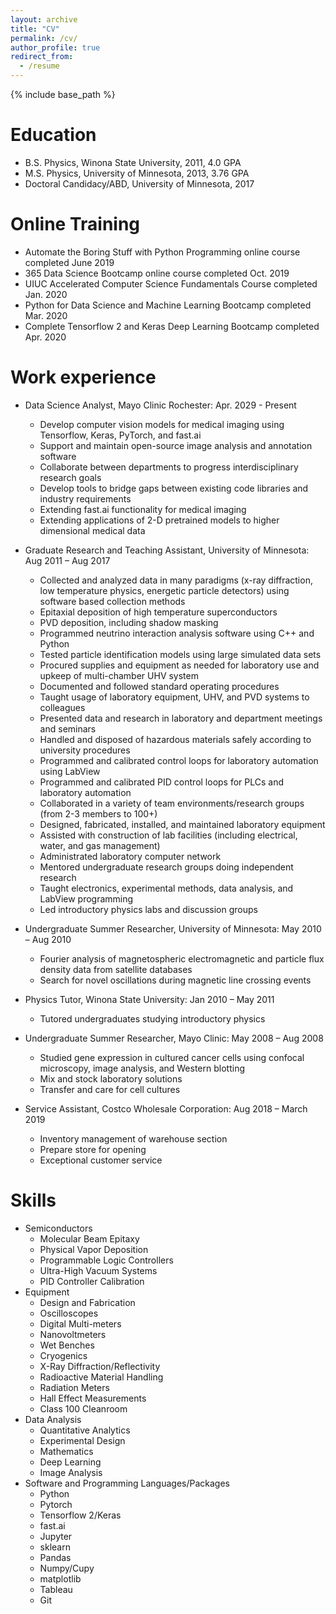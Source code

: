 ```yaml
---
layout: archive
title: "CV"
permalink: /cv/
author_profile: true
redirect_from:
  - /resume
---
```


{% include base_path %}

Education
======
* B.S. Physics, Winona State University, 2011, 4.0 GPA
* M.S. Physics, University of Minnesota, 2013, 3.76 GPA
* Doctoral Candidacy/ABD, University of Minnesota, 2017

Online Training
======
* Automate the Boring Stuff with Python Programming online course completed June 2019
* 365 Data Science Bootcamp online course completed Oct. 2019
* UIUC Accelerated Computer Science Fundamentals Course completed Jan. 2020
* Python for Data Science and Machine Learning Bootcamp completed Mar. 2020
* Complete Tensorflow 2 and Keras Deep Learning Bootcamp completed Apr. 2020

Work experience
======
* Data Science Analyst, Mayo Clinic Rochester: Apr. 2029 - Present
    * Develop computer vision models for medical imaging using Tensorflow, Keras, PyTorch, and fast.ai
    * Support and maintain open-source image analysis and annotation software
    * Collaborate between departments to progress interdisciplinary research goals
    * Develop tools to bridge gaps between existing code libraries and industry requirements
    * Extending fast.ai functionality for medical imaging
    * Extending applications of 2-D pretrained models to higher dimensional medical data

* Graduate Research and Teaching Assistant, University of Minnesota: Aug 2011 – Aug 2017
    * Collected and analyzed data in many paradigms (x-ray diffraction, low temperature physics, energetic particle detectors) using software based collection methods
    * Epitaxial deposition of high temperature superconductors
    * PVD deposition, including shadow masking
    * Programmed neutrino interaction analysis software using C++ and Python
    * Tested particle identification models using large simulated data sets
    * Procured supplies and equipment as needed for laboratory use and upkeep of multi-chamber UHV system
    * Documented and followed standard operating procedures
    * Taught usage of laboratory equipment, UHV, and PVD systems to colleagues
    * Presented data and research in laboratory and department meetings and seminars
    * Handled and disposed of hazardous materials safely according to university procedures
    * Programmed and calibrated control loops for laboratory automation using LabView
    * Programmed and calibrated PID control loops for PLCs and laboratory automation
    * Collaborated in a variety of team environments/research groups (from 2-3 members to 100+)
    * Designed, fabricated, installed, and maintained laboratory equipment
    * Assisted with construction of lab facilities (including electrical, water, and gas management)
    * Administrated laboratory computer network
    * Mentored undergraduate research groups doing independent research
    * Taught electronics, experimental methods, data analysis, and LabView programming
    * Led introductory physics labs and discussion groups
    
* Undergraduate Summer Researcher, University of Minnesota: May 2010 – Aug 2010
    * Fourier analysis of magnetospheric electromagnetic and particle flux density data from satellite databases
    * Search for novel oscillations during magnetic line crossing events

* Physics Tutor, Winona State University: Jan 2010 – May 2011
    * Tutored undergraduates studying introductory physics

* Undergraduate Summer Researcher, Mayo Clinic: May 2008 – Aug 2008
    * Studied gene expression in cultured cancer cells using confocal microscopy, image analysis, and Western blotting
    * Mix and stock laboratory solutions
    * Transfer and care for cell cultures

* Service Assistant, Costco Wholesale Corporation: Aug 2018 – March 2019
    * Inventory management of warehouse section
    * Prepare store for opening
    * Exceptional customer service
  
Skills
======
* Semiconductors
  * Molecular Beam Epitaxy
  * Physical Vapor Deposition
  * Programmable Logic Controllers
  * Ultra-High Vacuum Systems
  * PID Controller Calibration
* Equipment
  * Design and Fabrication
  * Oscilloscopes
  * Digital Multi-meters
  * Nanovoltmeters
  * Wet Benches
  * Cryogenics
  * X-Ray Diffraction/Reflectivity
  * Radioactive Material Handling
  * Radiation Meters
  * Hall Effect Measurements
  * Class 100 Cleanroom
* Data Analysis
  * Quantitative Analytics
  * Experimental Design
  * Mathematics
  * Deep Learning
  * Image Analysis
* Software and Programming Languages/Packages
  * Python
  * Pytorch
  * Tensorflow 2/Keras
  * fast.ai
  * Jupyter
  * sklearn
  * Pandas
  * Numpy/Cupy
  * matplotlib
  * Tableau
  * Git

